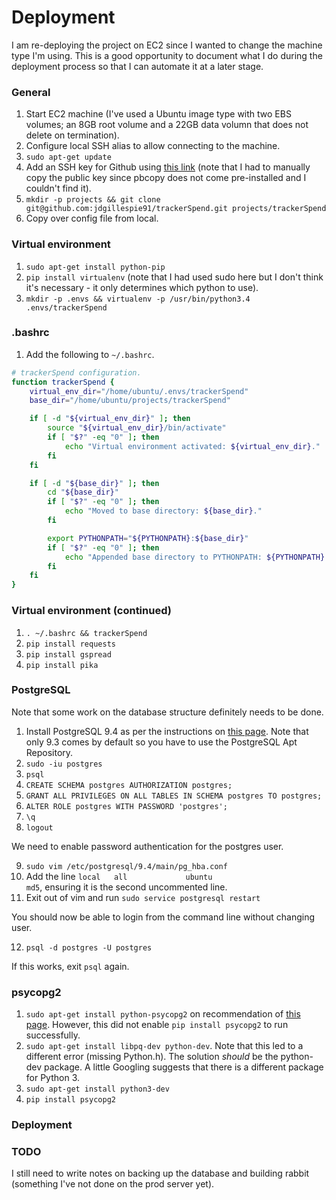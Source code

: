 # Deployment

I am re-deploying the project on EC2 since I wanted to change the machine type I'm using. This is a good opportunity to document what I do during the deployment process so that I can automate it at a later stage.

### General

1. Start EC2 machine (I've used a Ubuntu image type with two EBS volumes; an 8GB root volume and a 22GB data volumn that does not delete on termination).
2. Configure local SSH alias to allow connecting to the machine.
3. `sudo apt-get update`
4. Add an SSH key for Github using [this link](https://help.github.com/articles/generating-ssh-keys/) (note that I had to manually copy the public key since pbcopy does not come pre-installed and I couldn't find it).
5. `mkdir -p projects && git clone git@github.com:jdgillespie91/trackerSpend.git projects/trackerSpend`
6. Copy over config file from local.

### Virtual environment

1. `sudo apt-get install python-pip`
2. `pip install virtualenv` (note that I had used sudo here but I don't think it's necessary - it only determines which python to use).
3. `mkdir -p .envs && virtualenv -p /usr/bin/python3.4 .envs/trackerSpend`

### .bashrc

1. Add the following to `~/.bashrc`.
```bash
# trackerSpend configuration.
function trackerSpend {
    virtual_env_dir="/home/ubuntu/.envs/trackerSpend"
    base_dir="/home/ubuntu/projects/trackerSpend"

    if [ -d "${virtual_env_dir}" ]; then
        source "${virtual_env_dir}/bin/activate"
        if [ "$?" -eq "0" ]; then
            echo "Virtual environment activated: ${virtual_env_dir}."
        fi
    fi

    if [ -d "${base_dir}" ]; then
        cd "${base_dir}"
        if [ "$?" -eq "0" ]; then
            echo "Moved to base directory: ${base_dir}."
        fi  

        export PYTHONPATH="${PYTHONPATH}:${base_dir}"
        if [ "$?" -eq "0" ]; then
            echo "Appended base directory to PYTHONPATH: ${PYTHONPATH}."
        fi
    fi
}
```

### Virtual environment (continued)

1. `. ~/.bashrc && trackerSpend`
2. `pip install requests`
3. `pip install gspread`
4. `pip install pika`

### PostgreSQL

Note that some work on the database structure definitely needs to be done.

1. Install PostgreSQL 9.4 as per the instructions on [this page](http://www.postgresql.org/download/linux/ubuntu/). Note that only 9.3 comes by default so you have to use the PostgreSQL Apt Repository.
2. `sudo -iu postgres`
3. `psql`
4. `CREATE SCHEMA postgres AUTHORIZATION postgres;`
5. `GRANT ALL PRIVILEGES ON ALL TABLES IN SCHEMA postgres TO postgres;`
6. `ALTER ROLE postgres WITH PASSWORD 'postgres';`
7. `\q`
8. `logout`

We need to enable password authentication for the postgres user.

9. `sudo vim /etc/postgresql/9.4/main/pg_hba.conf`
10. Add the line `local   all             ubuntu                                  md5`, ensuring it is the second uncommented line.
11. Exit out of vim and run `sudo service postgresql restart`

You should now be able to login from the command line without changing user.

12. `psql -d postgres -U postgres`

If this works, exit `psql` again.

### psycopg2

1. `sudo apt-get install python-psycopg2` on recommendation of [this page](http://initd.org/psycopg/docs/install.html). However, this did not enable `pip install psycopg2` to run successfully.
2. `sudo apt-get install libpq-dev python-dev`. Note that this led to a different error (missing Python.h). The solution _should_ be the python-dev package. A little Googling suggests that there is a different package for Python 3.
3. `sudo apt-get install python3-dev`
4. `pip install psycopg2`

### Deployment

### TODO

I still need to write notes on backing up the database and building rabbit (something I've not done on the prod server yet).
